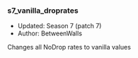 ### s7_vanilla_droprates

* Updated: Season 7 (patch 7)
* Author: BetweenWalls

Changes all NoDrop rates to vanilla values